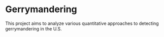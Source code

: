 # Gerrymandering
This project aims to analyze various quantitative approaches to detecting gerrymandering in the U.S.  
